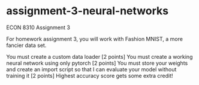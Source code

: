 # assignment-3-neural-networks
ECON 8310 Assignment 3

For homework assignment 3, you will work with Fashion MNIST, a more fancier data set.

You must create a custom data loader [2 points]
You must create a working neural network using only pytorch [2 points]
You must store your weights and create an import script so that I can evaluate your model without training it [2 points]
Highest accuracy score gets some extra credit!
